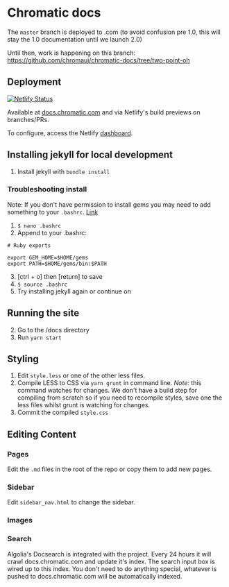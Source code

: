 # Chromatic docs

The `master` branch is deployed to .com (to avoid confusion pre 1.0, this will stay the 1.0 documentation until we launch 2.0)

Until then, work is happening on this branch: https://github.com/chromaui/chromatic-docs/tree/two-point-oh

## Deployment

[![Netlify Status](https://api.netlify.com/api/v1/badges/3e1d4d54-1349-4c8a-b214-788ae7aac3a4/deploy-status)](https://app.netlify.com/sites/chromatic2-docs/deploys)

Available at [docs.chromatic.com](docs.chromatic.com) and via Netlify's build previews on branches/PRs.

To configure, access the Netlify [dashboard](https://app.netlify.com/sites/chromatic2-docs/overview).

## Installing jekyll for local development

1. Install jekyll with `bundle install`

### Troubleshooting install

Note: If you don't have permission to install gems you may need to add something to your `.bashrc`. [Link](https://jekyllrb.com/docs/troubleshooting/#no-sudo)

1. `$ nano .bashrc`
2. Append to your .bashrc:

```
# Ruby exports

export GEM_HOME=$HOME/gems
export PATH=$HOME/gems/bin:$PATH
```

3. [ctrl + o] then [return] to save
4. `$ source .bashrc`
5. Try installing jekyll again or continue on

## Running the site

2. Go to the /docs directory
3. Run `yarn start`

## Styling

1. Edit `style.less` or one of the other less files.
2. Compile LESS to CSS via `yarn grunt` in command line. _Note:_ this command watches for changes. We don't have a build step for compiling from scratch so if you need to recompile styles, save one the less files whilst grunt is watching for changes.
3. Commit the compiled `style.css`

## Editing Content

### Pages

Edit the `.md` files in the root of the repo or copy them to add new pages.

### Sidebar

Edit `sidebar_nav.html` to change the sidebar.

### Images

### Search

Algolia's Docsearch is integrated with the project. Every 24 hours it will crawl docs.chromatic.com and update it's index. The search input box is wired up to this index. You don't need to do anything special, whatever is pushed to docs.chromatic.com will be automatically indexed.
